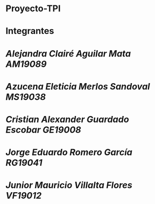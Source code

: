 # Proyecto-TPI

# Integrantes

# *Alejandra Clairé Aguilar Mata        AM19089*
# *Azucena Eleticia Merlos Sandoval     MS19038*
# *Cristian Alexander Guardado Escobar  GE19008*
# *Jorge Eduardo Romero García          RG19041*
# *Junior Mauricio Villalta Flores      VF19012*

